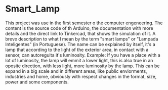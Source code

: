# Smart_Lamp
  This project was use in the first semester o the computer engeneering. The content is the source code of th Arduino, the documentation with more details and the direct link to Tinkercad, that shows the simulation of it.
  A breve description to what I mean by the term "smart lamps" or "Lampada Inteligentes" (in Portuguese). The name can be explained by itself, it's a lamp that according to the light of the exterior area, in contact with a sensor, can autoregulta it's luminosity. Example: If you have a place with a lot of luminosity, the lamp will emmit a lower light, this is also true in an oposite direction, with less light, more luminosity by the lamp.
  This can be expand in a big scale and in different areas, like public enviorments, industries and home, obviously with respect changes in the format, size, power and some components.
  

